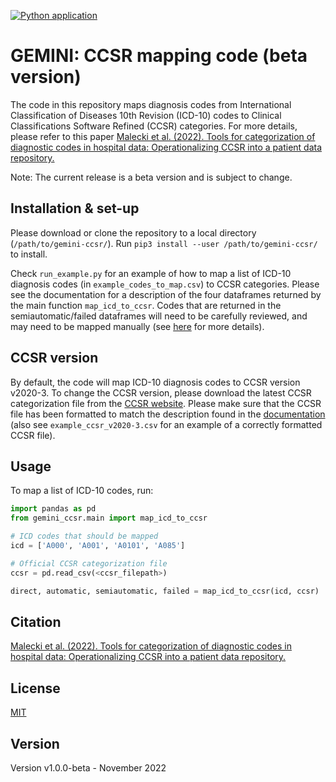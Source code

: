 [![Python application](https://github.com/GEMINI-Medicine/gemini-ccsr/actions/workflows/python-app.yml/badge.svg)](https://github.com/GEMINI-Medicine/gemini-ccsr/actions/workflows/python-app.yml)

# GEMINI: CCSR mapping code (beta version)

The code in this repository maps diagnosis codes from International Classification of Diseases 10th Revision (ICD-10) codes to Clinical Classifications Software Refined (CCSR) categories. For more details, please refer to this paper [Malecki et al. (2022). Tools for categorization of diagnostic codes in hospital data: Operationalizing CCSR into a patient data repository.](https://medrxiv.org/cgi/content/short/2022.11.29.22282888v1)

Note: The current release is a beta version and is subject to change. 

## Installation & set-up

Please download or clone the repository to a local directory (`/path/to/gemini-ccsr/`). Run `pip3 install --user /path/to/gemini-ccsr/` to install.

Check `run_example.py` for an example of how to map a list of ICD-10 diagnosis codes (in `example_codes_to_map.csv`) to CCSR categories. Please see the documentation for a description of the four dataframes returned by the main function `map_icd_to_ccsr`. Codes that are returned in the semiautomatic/failed dataframes will need to be carefully reviewed, and may need to be mapped manually (see [here](https://medrxiv.org/cgi/content/short/2022.11.29.22282888v1) for more details). 

## CCSR version

By default, the code will map ICD-10 diagnosis codes to CCSR version v2020-3. To change the CCSR version, please download the latest CCSR categorization file from the [CCSR website](https://www.hcup-us.ahrq.gov/toolssoftware/ccsr/dxccsr.jsp). Please make sure that the CCSR file has been formatted to match the description found in the [documentation](https://github.com/GEMINI-Medicine/gemini-ccsr/blob/master/docs/build/html/index.html) (also see `example_ccsr_v2020-3.csv` for an example of a correctly formatted CCSR file). 


## Usage

To map a list of ICD-10 codes, run:

```python
import pandas as pd
from gemini_ccsr.main import map_icd_to_ccsr

# ICD codes that should be mapped
icd = ['A000', 'A001', 'A0101', 'A085']

# Official CCSR categorization file
ccsr = pd.read_csv(<ccsr_filepath>)

direct, automatic, semiautomatic, failed = map_icd_to_ccsr(icd, ccsr)
```

## Citation

[Malecki et al. (2022). Tools for categorization of diagnostic codes in hospital data: Operationalizing CCSR into a patient data repository.](https://medrxiv.org/cgi/content/short/2022.11.29.22282888v1)

## License
[MIT](https://choosealicense.com/licenses/mit/)

## Version
Version v1.0.0-beta - November 2022
